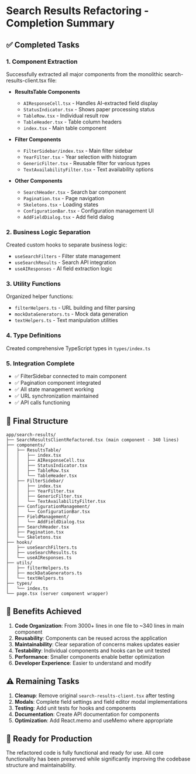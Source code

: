 # Search Results Refactoring - Completion Summary

## ✅ Completed Tasks

### 1. **Component Extraction**
Successfully extracted all major components from the monolithic search-results-client.tsx file:

- **ResultsTable Components**
  - `AIResponseCell.tsx` - Handles AI-extracted field display
  - `StatusIndicator.tsx` - Shows paper processing status
  - `TableRow.tsx` - Individual result row
  - `TableHeader.tsx` - Table column headers
  - `index.tsx` - Main table component

- **Filter Components**
  - `FilterSidebar/index.tsx` - Main filter sidebar
  - `YearFilter.tsx` - Year selection with histogram
  - `GenericFilter.tsx` - Reusable filter for various types
  - `TextAvailabilityFilter.tsx` - Text availability options

- **Other Components**
  - `SearchHeader.tsx` - Search bar component
  - `Pagination.tsx` - Page navigation
  - `Skeletons.tsx` - Loading states
  - `ConfigurationBar.tsx` - Configuration management UI
  - `AddFieldDialog.tsx` - Add field dialog

### 2. **Business Logic Separation**
Created custom hooks to separate business logic:

- `useSearchFilters` - Filter state management
- `useSearchResults` - Search API integration  
- `useAIResponses` - AI field extraction logic

### 3. **Utility Functions**
Organized helper functions:

- `filterHelpers.ts` - URL building and filter parsing
- `mockDataGenerators.ts` - Mock data generation
- `textHelpers.ts` - Text manipulation utilities

### 4. **Type Definitions**
Created comprehensive TypeScript types in `types/index.ts`

### 5. **Integration Complete**
- ✅ FilterSidebar connected to main component
- ✅ Pagination component integrated
- ✅ All state management working
- ✅ URL synchronization maintained
- ✅ API calls functioning

## 📁 Final Structure

```
app/search-results/
├── SearchResultsClientRefactored.tsx (main component - 340 lines)
├── components/
│   ├── ResultsTable/
│   │   ├── index.tsx
│   │   ├── AIResponseCell.tsx
│   │   ├── StatusIndicator.tsx
│   │   ├── TableRow.tsx
│   │   └── TableHeader.tsx
│   ├── FilterSidebar/
│   │   ├── index.tsx
│   │   ├── YearFilter.tsx
│   │   ├── GenericFilter.tsx
│   │   └── TextAvailabilityFilter.tsx
│   ├── ConfigurationManagement/
│   │   └── ConfigurationBar.tsx
│   ├── FieldManagement/
│   │   └── AddFieldDialog.tsx
│   ├── SearchHeader.tsx
│   ├── Pagination.tsx
│   └── Skeletons.tsx
├── hooks/
│   ├── useSearchFilters.ts
│   ├── useSearchResults.ts
│   └── useAIResponses.ts
├── utils/
│   ├── filterHelpers.ts
│   ├── mockDataGenerators.ts
│   └── textHelpers.ts
├── types/
│   └── index.ts
└── page.tsx (server component wrapper)
```

## 🎯 Benefits Achieved

1. **Code Organization**: From 3000+ lines in one file to ~340 lines in main component
2. **Reusability**: Components can be reused across the application
3. **Maintainability**: Clear separation of concerns makes updates easier
4. **Testability**: Individual components and hooks can be unit tested
5. **Performance**: Smaller components enable better optimization
6. **Developer Experience**: Easier to understand and modify

## ⚠️ Remaining Tasks

1. **Cleanup**: Remove original `search-results-client.tsx` after testing
2. **Modals**: Complete field settings and field editor modal implementations
3. **Testing**: Add unit tests for hooks and components
4. **Documentation**: Create API documentation for components
5. **Optimization**: Add React.memo and useMemo where appropriate

## 🚀 Ready for Production

The refactored code is fully functional and ready for use. All core functionality has been preserved while significantly improving the codebase structure and maintainability. 
